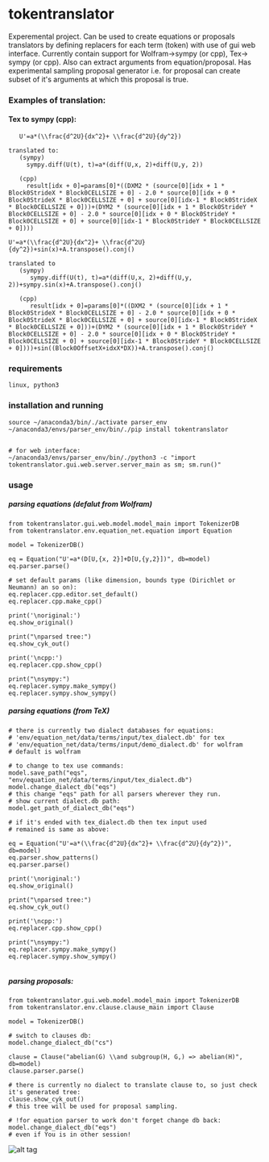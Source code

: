 # tokentranslator
Experemental project. Can be used to create equations or proposals translators by defining replacers for each term (token) with use of gui web interface. Currently contain support for Wolfram->sympy (or cpp), Tex-> sympy (or cpp).
Also can extract arguments from equation/proposal. Has experimental sampling proposal generator i.e. for proposal can create subset of it's arguments at which this proposal is true.

### Examples of translation:
#### Tex to sympy (cpp):
```
   U'=a*(\\frac{d^2U}{dx^2}+ \\frac{d^2U}{dy^2})

translated to:
   (sympy)
     sympy.diff(U(t), t)=a*(diff(U,x, 2)+diff(U,y, 2))

   (cpp)
     result[idx + 0]=params[0]*((DXM2 * (source[0][idx + 1 * Block0StrideX * Block0CELLSIZE + 0] - 2.0 * source[0][idx + 0 * Block0StrideX * Block0CELLSIZE + 0] + source[0][idx-1 * Block0StrideX * Block0CELLSIZE + 0]))+(DYM2 * (source[0][idx + 1 * Block0StrideY * Block0CELLSIZE + 0] - 2.0 * source[0][idx + 0 * Block0StrideY * Block0CELLSIZE + 0] + source[0][idx-1 * Block0StrideY * Block0CELLSIZE + 0])))

U'=a*(\\frac{d^2U}{dx^2}+ \\frac{d^2U}{dy^2})+sin(x)+A.transpose().conj()

translated to
   (sympy)
      sympy.diff(U(t), t)=a*(diff(U,x, 2)+diff(U,y, 2))+sympy.sin(x)+A.transpose().conj()

   (cpp)
      result[idx + 0]=params[0]*((DXM2 * (source[0][idx + 1 * Block0StrideX * Block0CELLSIZE + 0] - 2.0 * source[0][idx + 0 * Block0StrideX * Block0CELLSIZE + 0] + source[0][idx-1 * Block0StrideX * Block0CELLSIZE + 0]))+(DYM2 * (source[0][idx + 1 * Block0StrideY * Block0CELLSIZE + 0] - 2.0 * source[0][idx + 0 * Block0StrideY * Block0CELLSIZE + 0] + source[0][idx-1 * Block0StrideY * Block0CELLSIZE + 0])))+sin((Block0OffsetX+idxX*DX))+A.transpose().conj()
```
### requirements
```
linux, python3

```
### installation and running
```
source ~/anaconda3/bin/./activate parser_env 
~/anaconda3/envs/parser_env/bin/./pip install tokentranslator


# for web interface:
~/anaconda3/envs/parser_env/bin/./python3 -c "import tokentranslator.gui.web.server.server_main as sm; sm.run()"

```

### usage
##### parsing equations (defalut from Wolfram)
```
from tokentranslator.gui.web.model.model_main import TokenizerDB
from tokentranslator.env.equation_net.equation import Equation

model = TokenizerDB()

eq = Equation("U'=a*(D[U,{x, 2}]+D[U,{y,2}])", db=model)
eq.parser.parse()

# set default params (like dimension, bounds type (Dirichlet or Neumann) an so on):
eq.replacer.cpp.editor.set_default()
eq.replacer.cpp.make_cpp()

print('\noriginal:')
eq.show_original()

print("\nparsed tree:")
eq.show_cyk_out()
        
print('\ncpp:')
eq.replacer.cpp.show_cpp()

print("\nsympy:")
eq.replacer.sympy.make_sympy()
eq.replacer.sympy.show_sympy()

```
##### parsing equations (from TeX)
```
# there is currently two dialect databases for equations:
# 'env/equation_net/data/terms/input/tex_dialect.db' for tex
# 'env/equation_net/data/terms/input/demo_dialect.db' for wolfram
# default is wolfram

# to change to tex use commands:
model.save_path("eqs", "env/equation_net/data/terms/input/tex_dialect.db")
model.change_dialect_db("eqs")
# this change "eqs" path for all parsers wherever they run.
# show current dialect.db path:
model.get_path_of_dialect_db("eqs")

# if it's ended with tex_dialect.db then tex input used
# remained is same as above:

eq = Equation("U'=a*(\\frac{d^2U}{dx^2}+ \\frac{d^2U}{dy^2})", db=model)
eq.parser.show_patterns()
eq.parser.parse()

print('\noriginal:')
eq.show_original()

print("\nparsed tree:")
eq.show_cyk_out()
        
print('\ncpp:')
eq.replacer.cpp.show_cpp()

print("\nsympy:")
eq.replacer.sympy.make_sympy()
eq.replacer.sympy.show_sympy()


```
##### parsing proposals:
```
from tokentranslator.gui.web.model.model_main import TokenizerDB
from tokentranslator.env.clause.clause_main import Clause

model = TokenizerDB()

# switch to clauses db:
model.change_dialect_db("cs")

clause = Clause("abelian(G) \\and subgroup(H, G,) => abelian(H)", db=model)
clause.parser.parse()

# there is currently no dialect to translate clause to, so just check it's generated tree:
clause.show_cyk_out()
# this tree will be used for proposal sampling.

# !for equation parser to work don't forget change db back:
model.change_dialect_db("eqs")
# even if You is in other session! 
```

![alt tag](https://raw.githubusercontent.com/valdecar/Murka/master/screen_overview1.png)

